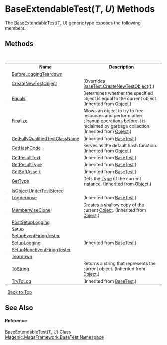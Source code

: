 # BaseExtendableTest(*T*, *U*) Methods
 

The <a href="#/MAQS_4/BaseTest_AUTOGENERATED/BaseExtendableTest('T',_'U')_Class">BaseExtendableTest(T, U)</a> generic type exposes the following members.


## Methods
&nbsp;<table><tr><th></th><th>Name</th><th>Description</th></tr><tr><td>![Protected method](media/protmethod.gif "Protected method")</td><td><a href="#/MAQS_4/BaseTest_AUTOGENERATED/BaseExtendableTest('T',_'U')-BeforeLoggingTeardown_Method">BeforeLoggingTeardown</a></td><td /></tr><tr><td>![Protected method](media/protmethod.gif "Protected method")</td><td><a href="#/MAQS_4/BaseTest_AUTOGENERATED/BaseExtendableTest('T',_'U')-CreateNewTestObject_Method">CreateNewTestObject</a></td><td> (Overrides <a href="#/MAQS_4/BaseTest_AUTOGENERATED/BaseTest-CreateNewTestObject_Method">BaseTest.CreateNewTestObject()</a>.)</td></tr><tr><td>![Public method](media/pubmethod.gif "Public method")</td><td><a href="http://msdn2.microsoft.com/en-us/library/bsc2ak47" target="_blank">Equals</a></td><td>
Determines whether the specified object is equal to the current object.
 (Inherited from <a href="http://msdn2.microsoft.com/en-us/library/e5kfa45b" target="_blank">Object</a>.)</td></tr><tr><td>![Protected method](media/protmethod.gif "Protected method")</td><td><a href="http://msdn2.microsoft.com/en-us/library/4k87zsw7" target="_blank">Finalize</a></td><td>
Allows an object to try to free resources and perform other cleanup operations before it is reclaimed by garbage collection.
 (Inherited from <a href="http://msdn2.microsoft.com/en-us/library/e5kfa45b" target="_blank">Object</a>.)</td></tr><tr><td>![Protected method](media/protmethod.gif "Protected method")</td><td><a href="#/MAQS_4/BaseTest_AUTOGENERATED/BaseTest-GetFullyQualifiedTestClassName_Method">GetFullyQualifiedTestClassName</a></td><td> (Inherited from <a href="#/MAQS_4/BaseTest_AUTOGENERATED/BaseTest_Class">BaseTest</a>.)</td></tr><tr><td>![Public method](media/pubmethod.gif "Public method")</td><td><a href="http://msdn2.microsoft.com/en-us/library/zdee4b3y" target="_blank">GetHashCode</a></td><td>
Serves as the default hash function.
 (Inherited from <a href="http://msdn2.microsoft.com/en-us/library/e5kfa45b" target="_blank">Object</a>.)</td></tr><tr><td>![Protected method](media/protmethod.gif "Protected method")</td><td><a href="#/MAQS_4/BaseTest_AUTOGENERATED/BaseTest-GetResultText_Method">GetResultText</a></td><td> (Inherited from <a href="#/MAQS_4/BaseTest_AUTOGENERATED/BaseTest_Class">BaseTest</a>.)</td></tr><tr><td>![Protected method](media/protmethod.gif "Protected method")</td><td><a href="#/MAQS_4/BaseTest_AUTOGENERATED/BaseTest-GetResultType_Method">GetResultType</a></td><td> (Inherited from <a href="#/MAQS_4/BaseTest_AUTOGENERATED/BaseTest_Class">BaseTest</a>.)</td></tr><tr><td>![Protected method](media/protmethod.gif "Protected method")</td><td><a href="#/MAQS_4/BaseTest_AUTOGENERATED/BaseTest-GetSoftAssert_Method">GetSoftAssert</a></td><td> (Inherited from <a href="#/MAQS_4/BaseTest_AUTOGENERATED/BaseTest_Class">BaseTest</a>.)</td></tr><tr><td>![Public method](media/pubmethod.gif "Public method")</td><td><a href="http://msdn2.microsoft.com/en-us/library/dfwy45w9" target="_blank">GetType</a></td><td>
Gets the <a href="http://msdn2.microsoft.com/en-us/library/42892f65" target="_blank">Type</a> of the current instance.
 (Inherited from <a href="http://msdn2.microsoft.com/en-us/library/e5kfa45b" target="_blank">Object</a>.)</td></tr><tr><td>![Public method](media/pubmethod.gif "Public method")</td><td><a href="#/MAQS_4/BaseTest_AUTOGENERATED/BaseExtendableTest('T',_'U')-IsObjectUnderTestStored_Method">IsObjectUnderTestStored</a></td><td /></tr><tr><td>![Protected method](media/protmethod.gif "Protected method")</td><td><a href="#/MAQS_4/BaseTest_AUTOGENERATED/BaseTest-LogVerbose_Method">LogVerbose</a></td><td> (Inherited from <a href="#/MAQS_4/BaseTest_AUTOGENERATED/BaseTest_Class">BaseTest</a>.)</td></tr><tr><td>![Protected method](media/protmethod.gif "Protected method")</td><td><a href="http://msdn2.microsoft.com/en-us/library/57ctke0a" target="_blank">MemberwiseClone</a></td><td>
Creates a shallow copy of the current <a href="http://msdn2.microsoft.com/en-us/library/e5kfa45b" target="_blank">Object</a>.
 (Inherited from <a href="http://msdn2.microsoft.com/en-us/library/e5kfa45b" target="_blank">Object</a>.)</td></tr><tr><td>![Protected method](media/protmethod.gif "Protected method")</td><td><a href="#/MAQS_4/BaseTest_AUTOGENERATED/BaseExtendableTest('T',_'U')-PostSetupLogging_Method">PostSetupLogging</a></td><td /></tr><tr><td>![Public method](media/pubmethod.gif "Public method")</td><td><a href="#/MAQS_4/BaseTest_AUTOGENERATED/BaseExtendableTest('T',_'U')-Setup_Method">Setup</a></td><td /></tr><tr><td>![Protected method](media/protmethod.gif "Protected method")</td><td><a href="#/MAQS_4/BaseTest_AUTOGENERATED/BaseExtendableTest('T',_'U')-SetupEventFiringTester_Method">SetupEventFiringTester</a></td><td /></tr><tr><td>![Protected method](media/protmethod.gif "Protected method")</td><td><a href="#/MAQS_4/BaseTest_AUTOGENERATED/BaseTest-SetupLogging_Method">SetupLogging</a></td><td> (Inherited from <a href="#/MAQS_4/BaseTest_AUTOGENERATED/BaseTest_Class">BaseTest</a>.)</td></tr><tr><td>![Protected method](media/protmethod.gif "Protected method")</td><td><a href="#/MAQS_4/BaseTest_AUTOGENERATED/BaseExtendableTest('T',_'U')-SetupNoneEventFiringTester_Method">SetupNoneEventFiringTester</a></td><td /></tr><tr><td>![Public method](media/pubmethod.gif "Public method")</td><td><a href="#/MAQS_4/BaseTest_AUTOGENERATED/BaseExtendableTest('T',_'U')-Teardown_Method">Teardown</a></td><td /></tr><tr><td>![Public method](media/pubmethod.gif "Public method")</td><td><a href="http://msdn2.microsoft.com/en-us/library/7bxwbwt2" target="_blank">ToString</a></td><td>
Returns a string that represents the current object.
 (Inherited from <a href="http://msdn2.microsoft.com/en-us/library/e5kfa45b" target="_blank">Object</a>.)</td></tr><tr><td>![Protected method](media/protmethod.gif "Protected method")</td><td><a href="#/MAQS_4/BaseTest_AUTOGENERATED/BaseTest-TryToLog_Method">TryToLog</a></td><td> (Inherited from <a href="#/MAQS_4/BaseTest_AUTOGENERATED/BaseTest_Class">BaseTest</a>.)</td></tr></table>&nbsp;
<a href="#baseextendabletest(*t*,-*u*)-methods">Back to Top</a>

## See Also


#### Reference
<a href="#/MAQS_4/BaseTest_AUTOGENERATED/BaseExtendableTest('T',_'U')_Class">BaseExtendableTest(T, U) Class</a><br /><a href="#/MAQS_4/BaseTest_AUTOGENERATED/Magenic-MaqsFramework-BaseTest_Namespace">Magenic.MaqsFramework.BaseTest Namespace</a><br />